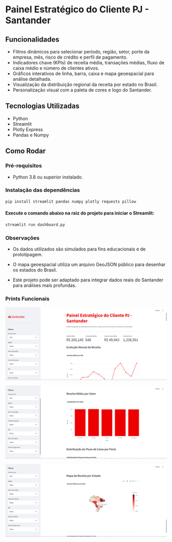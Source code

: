 # Painel Estratégico do Cliente PJ - Santander

## Funcionalidades

- Filtros dinâmicos para selecionar período, região, setor, porte da empresa, mês, risco de crédito e perfil de pagamento.
- Indicadores chave (KPIs) de receita média, transações médias, fluxo de caixa médio e número de clientes ativos.
- Gráficos interativos de linha, barra, caixa e mapa geoespacial para análise detalhada.
- Visualização da distribuição regional da receita por estado no Brasil.
- Personalização visual com a paleta de cores e logo do Santander.

## Tecnologias Utilizadas

- Python
- Streamlit
- Plotly Express
- Pandas e Numpy

## Como Rodar

### Pré-requisitos

- Python 3.8 ou superior instalado.

### Instalação das dependências

```bash
pip install streamlit pandas numpy plotly requests pillow
```

#### Execute o comando abaixo na raiz do projeto para iniciar o Streamlit:

```bash
streamlit run dashboard.py
```
### Observações

- Os dados utilizados são simulados para fins educacionais e de prototipagem.

- O mapa geoespacial utiliza um arquivo GeoJSON público para desenhar os estados do Brasil.

- Este projeto pode ser adaptado para integrar dados reais do Santander para análises mais profundas.

### Prints Funcionais

![Dashboard Santander](assets/dashboard_preview.png)

![Dashboard Santander](assets/dashboard_preview2.png)

![Dashboard Santander](assets/dashboard_preview3.png)

